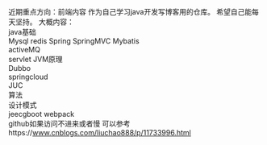 近期重点方向：前端内容
作为自己学习java开发写博客用的仓库。
希望自己能每天坚持。
大概内容：   
java基础  
Mysql 
redis 
Spring 
SpringMVC 
Mybatis  
activeMQ  
servlet
JVM原理  
Dubbo  
springcloud  
JUC  
算法  
设计模式  
jeecgboot
webpack  
github如果访问不进来或者慢    可以参考https://www.cnblogs.com/liuchao888/p/11733996.html  
